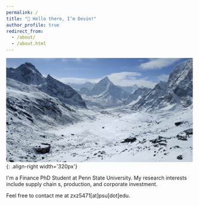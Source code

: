 ```yaml
---
permalink: /
title: "👋 Hello there, I’m Devin!"
author_profile: true
redirect_from: 
  - /about/
  - /about.html
---
```


![mountains](/images/mountain.png){: .align-right width='320px'}

I'm a Finance PhD Student at Penn State University. My research interests include supply chain s, production, and corporate investment. 

Feel free to contact me at zxz5471[at]psu[dot]edu.



<br><br><br><br>

